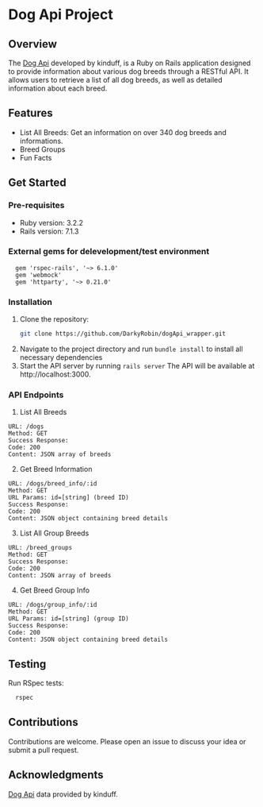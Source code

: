 # Dog Api Project
## Overview
The [Dog Api](https://dogapi.dog/) developed by kinduff, is a Ruby on Rails application designed to provide information about various dog breeds through a RESTful API. It allows users to retrieve a list of all dog breeds, as well as detailed information about each breed.

## Features
  * List All Breeds: Get an information on over 340 dog breeds and informations.
  * Breed Groups
  * Fun Facts

## Get Started
### Pre-requisites
  * Ruby version: 3.2.2
  * Rails version: 7.1.3
### External gems for delevelopment/test environment
```
  gem 'rspec-rails', '~> 6.1.0'
  gem 'webmock'
  gem 'httparty', '~> 0.21.0'
```
### Installation
1. Clone the repository:
   ```bash
   git clone https://github.com/DarkyRobin/dogApi_wrapper.git
2. Navigate to the project directory and run `bundle install` to install all necessary dependencies
3. Start the API server by running `rails server` The API will be available at http://localhost:3000.

### API Endpoints
1. List All Breeds
  ```
  URL: /dogs
  Method: GET
  Success Response:
  Code: 200
  Content: JSON array of breeds
  ```
2. Get Breed Information
  ```
  URL: /dogs/breed_info/:id
  Method: GET
  URL Params: id=[string] (breed ID)
  Success Response:
  Code: 200
  Content: JSON object containing breed details
  ```
3. List All Group Breeds
  ```
  URL: /breed_groups
  Method: GET
  Success Response:
  Code: 200
  Content: JSON array of breeds
  ```
4. Get Breed Group Info
  ```
  URL: /dogs/group_info/:id
  Method: GET
  URL Params: id=[string] (group ID)
  Success Response:
  Code: 200
  Content: JSON object containing breed details
  ```
## Testing
Run RSpec tests:
```bash
  rspec
```
## Contributions
Contributions are welcome. Please open an issue to discuss your idea or submit a pull request.

## Acknowledgments
[Dog Api](https://dogapi.dog/) data provided by kinduff.
